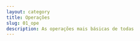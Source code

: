 ```yaml
---
layout: category
title: Operações
slug: 01_ope
description: As operações mais básicas de todas
---
```

